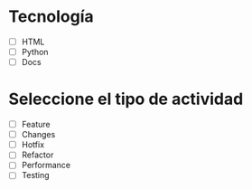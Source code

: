 # Tecnología
- [ ] HTML
- [ ] Python 
- [ ] Docs

# Seleccione el tipo de actividad
- [ ] Feature
- [ ] Changes
- [ ] Hotfix
- [ ] Refactor
- [ ] Performance
- [ ] Testing
